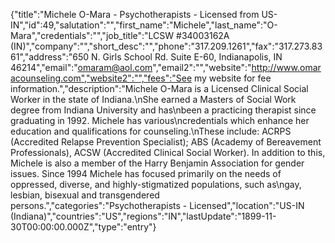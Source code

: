 {"title":"Michele O-Mara - Psychotherapists - Licensed from US-IN","id":49,"salutation":"","first_name":"Michele","last_name":"O-Mara","credentials":"","job_title":"LCSW #34003162A (IN)","company":"","short_desc":"","phone":"317.209.1261","fax":"317.273.8361","address":"650 N. Girls School Rd. Suite E-60, Indianapolis, IN 46214","email":"omaram@aol.com","email2":"","website":"http://www.omaracounseling.com","website2":"","fees":"See my website for fee information.","description":"Michele O-Mara is a Licensed Clinical Social Worker in the state of Indiana.\nShe earned a Masters of Social Work degree from Indiana University and has\nbeen a practicing therapist since graduating in 1992. Michele has various\ncredentials which enhance her education and qualifications for counseling.\nThese include: ACRPS (Accredited Relapse Prevention Specialist); ABS (Academy of Bereavement Professionals), ACSW (Accredited Clinical Social Worker). In addition to this, Michele is also a member of the Harry Benjamin Association for gender issues. Since 1994 Michele has focused primarily on the needs of oppressed, diverse, and highly-stigmatized populations, such as\ngay, lesbian, bisexual and transgendered persons.","categories":"Psychotherapists - Licensed","location":"US-IN (Indiana)","countries":"US","regions":"IN","lastUpdate":"1899-11-30T00:00:00.000Z","type":"entry"}
